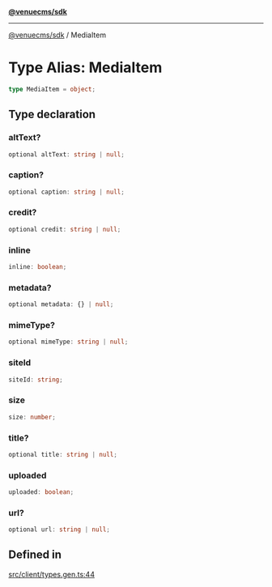 [**@venuecms/sdk**](../Index.md)

***

[@venuecms/sdk](../Index.md) / MediaItem

# Type Alias: MediaItem

```ts
type MediaItem = object;
```

## Type declaration

### altText?

```ts
optional altText: string | null;
```

### caption?

```ts
optional caption: string | null;
```

### credit?

```ts
optional credit: string | null;
```

### inline

```ts
inline: boolean;
```

### metadata?

```ts
optional metadata: {} | null;
```

### mimeType?

```ts
optional mimeType: string | null;
```

### siteId

```ts
siteId: string;
```

### size

```ts
size: number;
```

### title?

```ts
optional title: string | null;
```

### uploaded

```ts
uploaded: boolean;
```

### url?

```ts
optional url: string | null;
```

## Defined in

[src/client/types.gen.ts:44](https://github.com/venuecms/sdk/blob/2edfd13c06baf443bbea491be2ef200d66919dd4/src/client/types.gen.ts#L44)
